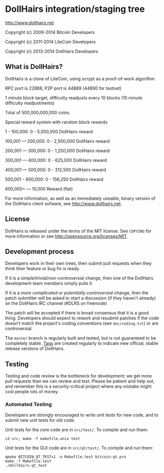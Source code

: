 DollHairs integration/staging tree
================================

http://www.dollhairs.net

Copyright (c) 2009-2014 Bitcoin Developers

Copyright (c) 2011-2014 LiteCoin Developers

Copyright (c) 2013-2014 DollHairs Developers

What is DollHairs?
----------------

DollHairs is a clone of LiteCoin, using scrypt as a proof-of-work algorithm.

RPC port is 22888, P2P port is 44889 (44890 for testnet)

1 minute block target, difficulty readjusts every 10 blocks (10 minute difficulty readjustments)

Total of 500,000,000,000 coins. 

Special reward system with random block rewards

1 - 100,000: 0 - 5,000,000 DollHairs reward 

100,001 — 200,000: 0 - 2,500,000 DollHairs reward 

200,001 — 300,000: 0 - 1,250,000 DollHairs reward 

300,001 — 400,000: 0 - 625,000 DollHairs reward 

400,001 — 500,000: 0 - 312,500 DollHairs reward 

500,001 - 600,000: 0 - 156,250 DollHairs reward

600,000+ — 10,000 Reward (flat)

For more information, as well as an immediately useable, binary version of
the DollHairs client sofware, see http://www.dollhairs.net.

License
-------

DollHairs is released under the terms of the MIT license. See `COPYING` for more
information or see http://opensource.org/licenses/MIT.

Development process
-------------------

Developers work in their own trees, then submit pull requests when they think
their feature or bug fix is ready.

If it is a simple/trivial/non-controversial change, then one of the DollHairs
development team members simply pulls it.

If it is a *more complicated or potentially controversial* change, then the patch
submitter will be asked to start a discussion (if they haven't already) on the
DollHairs IRC channel (#DLRS on freenode)

The patch will be accepted if there is broad consensus that it is a good thing.
Developers should expect to rework and resubmit patches if the code doesn't
match the project's coding conventions (see `doc/coding.txt`) or are
controversial.

The `master` branch is regularly built and tested, but is not guaranteed to be
completely stable. [Tags](https://github.com/dollhairs/dollhairs/tags) are created
regularly to indicate new official, stable release versions of DollHairs.

Testing
-------

Testing and code review is the bottleneck for development; we get more pull
requests than we can review and test. Please be patient and help out, and
remember this is a security-critical project where any mistake might cost people
lots of money.

### Automated Testing

Developers are strongly encouraged to write unit tests for new code, and to
submit new unit tests for old code.

Unit tests for the core code are in `src/test/`. To compile and run them:

    cd src; make -f makefile.unix test

Unit tests for the GUI code are in `src/qt/test/`. To compile and run them:

    qmake BITCOIN_QT_TEST=1 -o Makefile.test bitcoin-qt.pro
    make -f Makefile.test
    ./dollhairs-qt_test

